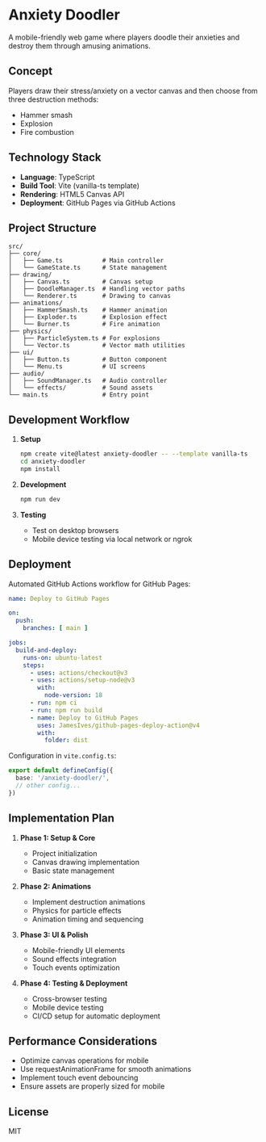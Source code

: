 # Anxiety Doodler

A mobile-friendly web game where players doodle their anxieties and destroy them through amusing animations.

## Concept

Players draw their stress/anxiety on a vector canvas and then choose from three destruction methods:
- Hammer smash
- Explosion
- Fire combustion

## Technology Stack

- **Language**: TypeScript
- **Build Tool**: Vite (vanilla-ts template)
- **Rendering**: HTML5 Canvas API
- **Deployment**: GitHub Pages via GitHub Actions

## Project Structure

```
src/
├── core/
│   ├── Game.ts           # Main controller
│   └── GameState.ts      # State management
├── drawing/
│   ├── Canvas.ts         # Canvas setup
│   ├── DoodleManager.ts  # Handling vector paths
│   └── Renderer.ts       # Drawing to canvas
├── animations/
│   ├── HammerSmash.ts    # Hammer animation
│   ├── Exploder.ts       # Explosion effect
│   └── Burner.ts         # Fire animation
├── physics/
│   ├── ParticleSystem.ts # For explosions
│   └── Vector.ts         # Vector math utilities
├── ui/
│   ├── Button.ts         # Button component
│   └── Menu.ts           # UI screens
├── audio/
│   ├── SoundManager.ts   # Audio controller
│   └── effects/          # Sound assets
└── main.ts               # Entry point
```

## Development Workflow

1. **Setup**
   ```bash
   npm create vite@latest anxiety-doodler -- --template vanilla-ts
   cd anxiety-doodler
   npm install
   ```

2. **Development**
   ```bash
   npm run dev
   ```

3. **Testing**
    - Test on desktop browsers
    - Mobile device testing via local network or ngrok

## Deployment

Automated GitHub Actions workflow for GitHub Pages:

```yaml
name: Deploy to GitHub Pages

on:
  push:
    branches: [ main ]

jobs:
  build-and-deploy:
    runs-on: ubuntu-latest
    steps:
      - uses: actions/checkout@v3
      - uses: actions/setup-node@v3
        with:
          node-version: 18
      - run: npm ci
      - run: npm run build
      - name: Deploy to GitHub Pages
        uses: JamesIves/github-pages-deploy-action@v4
        with:
          folder: dist
```

Configuration in `vite.config.ts`:
```typescript
export default defineConfig({
  base: '/anxiety-doodler/',
  // other config...
})
```

## Implementation Plan

1. **Phase 1: Setup & Core**
    - Project initialization
    - Canvas drawing implementation
    - Basic state management

2. **Phase 2: Animations**
    - Implement destruction animations
    - Physics for particle effects
    - Animation timing and sequencing

3. **Phase 3: UI & Polish**
    - Mobile-friendly UI elements
    - Sound effects integration
    - Touch events optimization

4. **Phase 4: Testing & Deployment**
    - Cross-browser testing
    - Mobile device testing
    - CI/CD setup for automatic deployment

## Performance Considerations

- Optimize canvas operations for mobile
- Use requestAnimationFrame for smooth animations
- Implement touch event debouncing
- Ensure assets are properly sized for mobile

## License

MIT